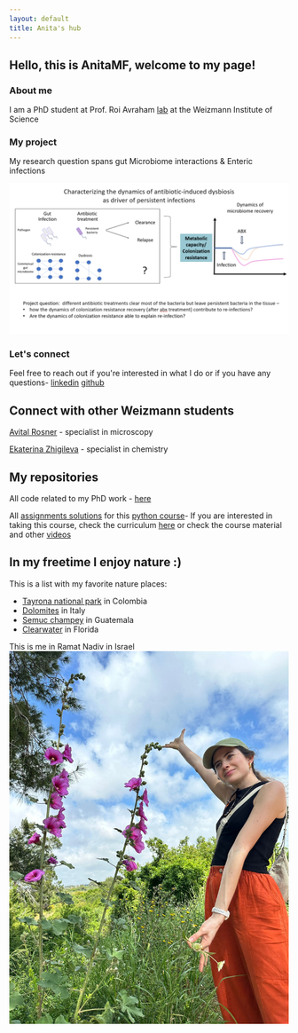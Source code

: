 ```yaml
---
layout: default
title: Anita's hub
---
```


## Hello, this is AnitaMF, welcome to my page!
### About me 
I am a PhD student at Prof. Roi Avraham [lab](https://www.weizmann.ac.il/dept/irb/avraham/avraham-lab-homepage) at the Weizmann Institute of Science 

### My project 
My research question spans gut Microbiome interactions & Enteric infections

![](/projectQuestion.PNG)

### Let's connect 
Feel free to reach out if you're interested in what I do or if you have any questions- [linkedin](https://www.linkedin.com/in/ana-mejia-fleisacher-546113290/) [github](https://github.com/AnitaMF/AnitaMF.github.io/)

## Connect with other Weizmann students 
[Avital Rosner](https://avitalrosner.github.io/) - specialist in microscopy 

[Ekaterina Zhigileva](https://katyazhi.github.io/) - specialist in chemistry 

## My repositories 
All code related to my PhD work - [here](https://github.com/AnitaMF/AnitaMF.github.io/)

All [assignments solutions](https://github.com/AnitaMF/python_assignments.github.io/) for this [python course](https://github.com/szabgab/wis-python-course-2024-04?tab=readme-ov-file/)- If you are interested in taking this course, check the curriculum [here](https://erez.weizmann.ac.il/apx/f?p=186:30:::NO::pid,pprev:14800,14473/) or check the course material and other [videos](https://www.youtube.com/@CodeMaven) 


## In my freetime I enjoy nature :) 
This is a list with my favorite nature places: 
- [Tayrona national park](https://theorangebackpack.nl/en/colombia_en/tayrona-national-park-map/) in Colombia 
- [Dolomites](https://www.britannica.com/place/Dolomites) in Italy
- [Semuc champey](https://www.istockphoto.com/photo/semuc-champey-natural-swimming-pools-guatemala-gm516411639-48288012) in Guatemala
- [Clearwater](https://thetravelbible.com/destinations-with-the-clearest-blue-water/) in Florida
  
This is me in Ramat Nadiv in Israel  
![](/MY_PIC.jpeg)
